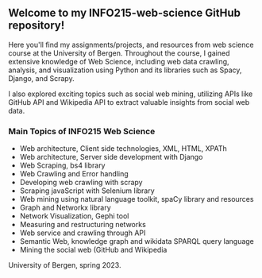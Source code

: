 ## Welcome to my INFO215-web-science GitHub repository!

Here you'll find my assignments/projects, and resources from web science course at the University of Bergen. Throughout the course, I gained extensive knowledge of Web Science, including web data crawling, analysis, and visualization using Python and its libraries such as Spacy, Django, and Scrapy.

I also explored exciting topics such as social web mining, utilizing APIs like GitHub API and Wikipedia API to extract valuable insights from social web data. 

### Main Topics of INFO215 Web Science
- Web architecture, Client side technologies, XML, HTML, XPATh
- Web architecture, Server side development with Django
- Web Scraping, bs4 library
- Web Crawling and Error handling
- Developing web crawling with scrapy
- Scraping javaScript with Selenium library
- Web mining using natural language toolkit, spaCy library and resources
- Graph and Networkx library
- Network Visualization, Gephi tool
- Measuring and restructuring networks
- Web service and crawling through API
- Semantic Web, knowledge graph and wikidata SPARQL query language
- Mining the social web (GitHub and Wikipedia


University of Bergen, spring 2023.

